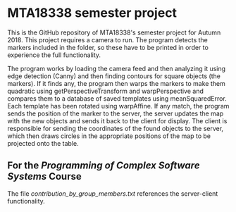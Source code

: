 # MTA18338 semester project
This is the GitHub repository of MTA18338's semester project for Autumn 2018.
This project requires a camera to run. The program detects the markers included in the folder, so these have to be printed in order to experience the full functionality.

The program works by loading the camera feed and then analyzing it using edge detection (Canny) and then finding contours for square objects (the markers). If it finds any, the program then warps the markers to make them quadratic using getPerspectiveTransform and warpPerspective and compares them to a database of saved templates using meanSquaredError. Each template has been rotated using warpAffine. If any match, the program sends the position of the marker to the server, the server updates the map with the new objects and sends it back to the client for display.
The client is responsible for sending the coordinates of the found objects to the server, which then draws circles in the appropriate positions of the map to be projected onto the table.

## For the *Programming of Complex Software Systems* Course
The file *contribution_by_group_members.txt* references the server-client functionality.
